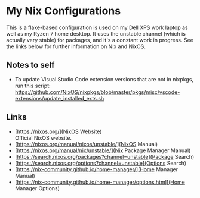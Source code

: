 # My Nix Configurations

This is a flake-based configuration is used on my Dell XPS work laptop as well as my Ryzen 7 home desktop. It uses the unstable channel (which is actually very stable) for packages, and it's a constant work in progress. See the links below for further information on Nix and NixOS.

## Notes to self

* To update Visual Studio Code extension versions that are not in nixpkgs, run this script: https://github.com/NixOS/nixpkgs/blob/master/pkgs/misc/vscode-extensions/update_installed_exts.sh

## Links

* [https://nixos.org/](NixOS Website)  
  Official NixOS website.
* [https://nixos.org/manual/nixos/unstable/](NixOS Manual)
* [https://nixos.org/manual/nix/unstable/](Nix Package Manager Manual)
* [https://search.nixos.org/packages?channel=unstable](Package Search)
* [https://search.nixos.org/options?channel=unstable](Options Search)
* [https://nix-community.github.io/home-manager/](Home Manager Manual)
* [https://nix-community.github.io/home-manager/options.html](Home Manager Options)
